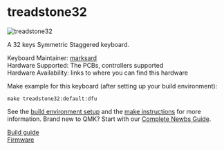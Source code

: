 # treadstone32

![treadstone32](https://github.com/marksard/Keyboards/raw/master/_image/20190421-P4210001.jpg)

A 32 keys Symmetric Staggered keyboard.  

Keyboard Maintainer: [marksard](https://github.com/marksard)  
Hardware Supported: The PCBs, controllers supported  
Hardware Availability: links to where you can find this hardware

Make example for this keyboard (after setting up your build environment):

    make treadstone32:default:dfu

See the [build environment setup](https://docs.qmk.fm/#/getting_started_build_tools) and the [make instructions](https://docs.qmk.fm/#/getting_started_make_guide) for more information. Brand new to QMK? Start with our [Complete Newbs Guide](https://docs.qmk.fm/#/newbs).

[Build guide](https://github.com/marksard/Keyboards/blob/master/treadstone32/documents/treadstone32_buildguide.md)  
[Firmware](https://github.com/marksard/qmk_firmware/tree/my_customize/keyboards/treadstone32)  
